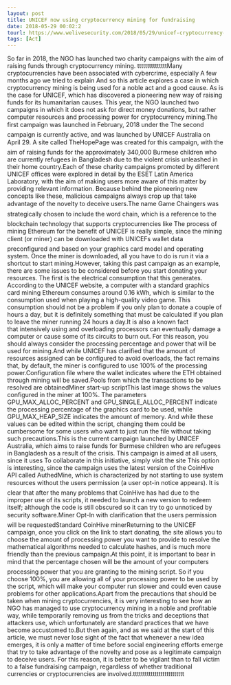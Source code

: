 ```yaml
---
layout: post
title: UNICEF now using cryptocurrency mining for fundraising
date: 2018-05-29 00:02:2
tourl: https://www.welivesecurity.com/2018/05/29/unicef-cryptocurrency-mining-fundraising/
tags: [Act]
---
```

So far in 2018, the NGO has launched two charity campaigns with the aim of raising funds through cryptocurrency mining. tttttttttttttttMany cryptocurrencies have been associated with cybercrime, especially A few months ago we tried to explain And so this article explores a case in which cryptocurrency mining is being used for a noble act and a good cause. As is the case for UNICEF, which has discovered a pioneering new way of raising funds for its humanitarian causes. This year, the NGO launched two campaigns in which it does not ask for direct money donations, but rather computer resources and processing power for cryptocurrency mining.The first campaign was launched in February, 2018 under the The second campaign is currently active, and was launched by UNICEF Australia on April 29. A site called TheHopePage was created for this campaign, with the aim of raising funds for the approximately 340,000 Burmese children who are currently refugees in Bangladesh due to the violent crisis unleashed in their home country.Each of these charity campaigns promoted by different UNICEF offices were explored in detail by the ESET Latin America Laboratory, with the aim of making users more aware of this matter by providing relevant information. Because behind the pioneering new concepts like these, malicious campaigns always crop up that take advantage of the novelty to deceive users.The name Game Chaingers was strategically chosen to include the word chain, which is a reference to the blockchain technology that supports cryptocurrencies like The process of mining Ethereum for the benefit of UNICEF is really simple, since the mining client (or miner) can be downloaded with UNICEFs wallet data preconfigured and based on your graphics card model and operating system. Once the miner is downloaded, all you have to do is run it via a shortcut to start mining.However, taking this past campaign as an example, there are some issues to be considered before you start donating your resources. The first is the electrical consumption that this generates. According to the UNICEF website, a computer with a standard graphics card mining Ethereum consumes around 0.16 kWh, which is similar to the consumption used when playing a high-quality video game. This consumption should not be a problem if you only plan to donate a couple of hours a day, but it is definitely something that must be calculated if you plan to leave the miner running 24 hours a day.It is also a known fact that intensively using and overloading processors can eventually damage a computer or cause some of its circuits to burn out. For this reason, you should always consider the processing percentage and power that will be used for mining.And while UNICEF has clarified that the amount of resources assigned can be configured to avoid overloads, the fact remains that, by default, the miner is configured to use 100% of the processing power.Configuration file where the wallet indicates where the ETH obtained through mining will be saved.Pools from which the transactions to be resolved are obtainedMiner start-up scriptThis last image shows the values configured in the miner at 100%. The parameters GPU_MAX_ALLOC_PERCENT and GPU_SINGLE_ALLOC_PERCENT indicate the processing percentage of the graphics card to be used, while GPU_MAX_HEAP_SIZE indicates the amount of memory. And while these values can be edited within the script, changing them could be cumbersome for some users who want to just run the file without taking such precautions.This is the current campaign launched by UNICEF Australia, which aims to raise funds for Burmese children who are refugees in Bangladesh as a result of the crisis. This campaign is aimed at all users, since it uses To collaborate in this initiative, simply visit the site This option is interesting, since the campaign uses the latest version of the CoinHive API called AuthedMine, which is characterized by not starting to use system resources without the users permission (a user opt-in notice appears). It is clear that after the many problems that CoinHive has had due to the improper use of its scripts, it needed to launch a new version to redeem itself; although the code is still obscured so it can try to go unnoticed by security software.Miner Opt-In with clarification that the users permission will be requestedStandard CoinHive minerReturning to the UNICEF campaign, once you click on the link to start donating, the site allows you to choose the amount of processing power you want to provide to resolve the mathematical algorithms needed to calculate hashes, and is much more friendly than the previous campaign.At this point, it is important to bear in mind that the percentage chosen will be the amount of your computers processing power that you are granting to the mining script. So if you choose 100%, you are allowing all of your processing power to be used by the script, which will make your computer run slower and could even cause problems for other applications.Apart from the precautions that should be taken when mining cryptocurrencies, it is very interesting to see how an NGO has managed to use cryptocurrency mining in a noble and profitable way, while temporarily removing us from the tricks and deceptions that attackers use, which unfortunately are standard practices that we have become accustomed to.But then again, and as we said at the start of this article, we must never lose sight of the fact that whenever a new idea emerges, it is only a matter of time before social engineering efforts emerge that try to take advantage of the novelty and pose as a legitimate campaign to deceive users. For this reason, it is better to be vigilant than to fall victim to a false fundraising campaign, regardless of whether traditional currencies or cryptocurrencies are involved.tttttttttttttttttttttttttt